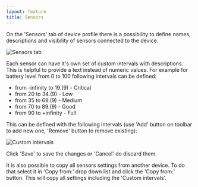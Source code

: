 ```yaml
---
layout: feature
title: Sensors
---
```


On the 'Sensors' tab of device profile there is a possibility to define names, descriptions and visibility of sensors connected to the device.

![Sensors tab](http://i62.tinypic.com/25a4vw6.png)

Each sensor can have it's own set of custom intervals with descriptions. This is helpful to provide a text instead of numeric values. For example for battery level from 0 to 100 following intervals can be defined:

- from -infinity to 19.(9) - Critical
- from 20 to 34.(9) - Low
- from 35 to 69.(9) - Medium
- from 70 to 89.(9) - Good
- from 90 to +infinity - Full

This can be defined with the following intervals (use 'Add' button on toolbar to add new one, 'Remove' button to remove existing):
 
![Custom intervals](http://i60.tinypic.com/2608l5w.png)

Click 'Save' to save the changes or 'Cancel' do discard them.

It is also possible to copy all sensors settings from another device. To do that select it in 'Copy from:' drop down list and click the 'Copy from:' button. This will copy all settings including the 'Custom intervals'.